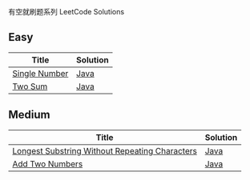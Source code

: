 有空就刷题系列 LeetCode Solutions


## Easy

| Title | Solution 
| --- | --- 
| [Single Number](https://oj.leetcode.com/problems/single-number) | [Java](https://github.com/cleverUtd/leetcode/blob/master/src/main/java/SingleNumber.java) 
| [Two Sum](https://oj.leetcode.com/problems/two-sum) | [Java](https://github.com/cleverUtd/leetcode/blob/master/src/main/java/TwoSum.java) 


## Medium

| Title | Solution
| --- | --- 
| [Longest Substring Without Repeating Characters](https://oj.leetcode.com/problems/longest-substring-without-repeating-characters) | [Java](https://github.com/cleverUtd/leetcode/blob/master/src/main/java/LongestSubstringWithoutRepeatingCharacters.java) 
| [Add Two Numbers](https://leetcode.com/problems/add-two-numbers) | [Java](https://github.com/cleverUtd/leetcode/blob/master/src/main/java/AddTwoNumbers.java) 

